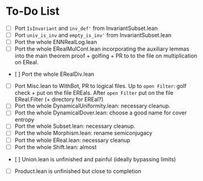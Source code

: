 # To-Do List

- [ ] Port `IsInvariant` and `inv_def'` from InvariantSubset.lean
- [ ] Port `univ_is_inv` and `empty_is_inv'` from InvariantSubset.lean
- [ ] Port the whole ENNRealLog.lean
- [ ] Port the whole ERealMulCont.lean incorporating the auxiliary lemmas into the main theorem proof + golfing + PR to to the file on multiplication on EReal.
- [ ] Port the whole ERealDiv.lean
- [ ] Port Misc.lean to WithBot, PR to logical files. Up to `open Filter`: golf check + put on the file EREals. After `open Filter` put on the file EReal.Filter (+ directory for EREal?)
- [ ] Port the whole DynamicalUniformity.lean: necessary cleanup.
- [ ] Port the whole DynamicalDover.lean: choose a good name for cover entropy
- [ ] Port the whole Subset.lean: necessary cleanup.
- [ ] Port the whole Morphism.lean: rename semiconjugacy
- [ ] Port the whole EReal.lean: necessary cleanup
- [ ] Port the whole Shift.lean: almost
- [ ] Union.lean is unfinished and painful (ideally bypassing limits)
- [ ] Product.lean is unfinished but close to completion
